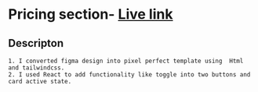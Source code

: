 # Pricing section- [Live link](https://pd-pricing-section.netlify.app/)

## Descripton

    1. I converted figma design into pixel perfect template using  Html and tailwindcss.
    2. I used React to add functionality like toggle into two buttons and card active state.
